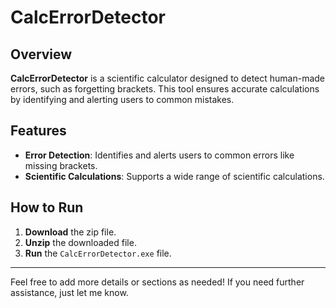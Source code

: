 # CalcErrorDetector

## Overview
**CalcErrorDetector** is a scientific calculator designed to detect human-made errors, such as forgetting brackets. This tool ensures accurate calculations by identifying and alerting users to common mistakes.

## Features
- **Error Detection**: Identifies and alerts users to common errors like missing brackets.
- **Scientific Calculations**: Supports a wide range of scientific calculations.

## How to Run
1. **Download** the zip file.
2. **Unzip** the downloaded file.
3. **Run** the `CalcErrorDetector.exe` file.

---

Feel free to add more details or sections as needed! If you need further assistance, just let me know.
